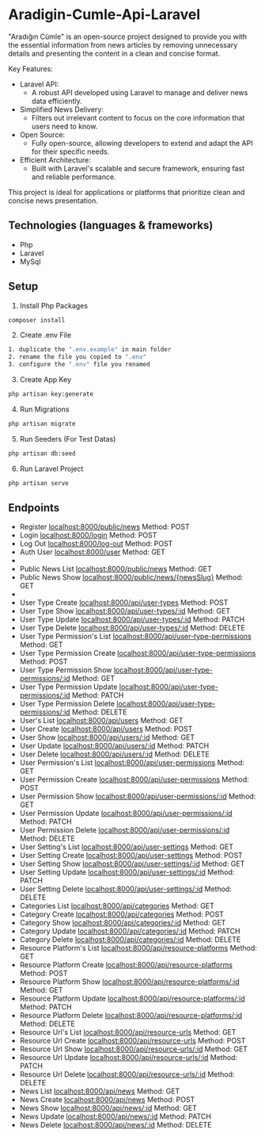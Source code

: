 # Aradigin-Cumle-Api-Laravel

"Aradığın Cümle" is an open-source project designed to provide you with the essential information from news articles by removing unnecessary details and presenting the content in a clean and concise format.

Key Features:

- Laravel API:
    - A robust API developed using Laravel to manage and deliver news data efficiently.
- Simplified News Delivery:
    - Filters out irrelevant content to focus on the core information that users need to know.
- Open Source:
    - Fully open-source, allowing developers to extend and adapt the API for their specific needs.
- Efficient Architecture:
    - Built with Laravel's scalable and secure framework, ensuring fast and reliable performance.
  
This project is ideal for applications or platforms that prioritize clean and concise news presentation.


## Technologies (languages & frameworks)

- Php
- Laravel
- MySql

## Setup

1. Install Php Packages
```sh
composer install
```
2. Create .env File
```sh
1. duplicate the ".env.example" in main folder
2. rename the file you copied to ".env"
3. configure the ".env" file you renamed
```
3. Create App Key
```sh
php artisan key:generate
```
4. Run Migrations
```sh
php artisan migrate
```
5. Run Seeders (For Test Datas)
```sh
php artisan db:seed
```
6. Run Laravel Project
```sh
php artisan serve
```

## Endpoints

- Register [localhost:8000/public/news](http://localhost:8000/public/news) Method: POST
- Login [localhost:8000/login](http://localhost:8000/login) Method: POST
- Log Out [localhost:8000/log-out](http://localhost:8000/log-out) Method: POST
- Auth User [localhost:8000/user](http://localhost:8000/user) Method: GET
- 
- Public News List [localhost:8000/public/news](http://localhost:8000/public/news) Method: GET
- Public News Show [localhost:8000/public/news/{newsSlug}](http://localhost:8000/public/news/{newsSlug}) Method: GET
- 
- User Type Create [localhost:8000/api/user-types](http://localhost:8000/api/user-types) Method: POST
- User Type Show [localhost:8000/api/user-types/:id](http://localhost:8000/api/user-types/:id) Method: GET
- User Type Update [localhost:8000/api/user-types/:id](http://localhost:8000/api/user-types/:id) Method: PATCH
- User Type Delete [localhost:8000/api/user-types/:id](http://localhost:8000/api/user-types/:id) Method: DELETE
- User Type Permission's List [localhost:8000/api/user-type-permissions](http://localhost:8000/api/user-type-permissions) Method: GET
- User Type Permission Create [localhost:8000/api/user-type-permissions](http://localhost:8000/api/user-type-permissions) Method: POST
- User Type Permission Show [localhost:8000/api/user-type-permissions/:id](http://localhost:8000/api/user-type-permissions/:id) Method: GET
- User Type Permission Update [localhost:8000/api/user-type-permissions/:id](http://localhost:8000/api/user-type-permissions/:id) Method: PATCH
- User Type Permission Delete [localhost:8000/api/user-type-permissions/:id](http://localhost:8000/api/user-type-permissions/:id) Method: DELETE
- User's List [localhost:8000/api/users](http://localhost:8000/api/users) Method: GET
- User Create [localhost:8000/api/users](http://localhost:8000/api/users) Method: POST
- User Show [localhost:8000/api/users/:id](http://localhost:8000/api/users/:id) Method: GET
- User Update [localhost:8000/api/users/:id](http://localhost:8000/api/users/:id) Method: PATCH
- User Delete [localhost:8000/api/users/:id](http://localhost:8000/api/users/:id) Method: DELETE
- User Permission's List [localhost:8000/api/user-permissions](http://localhost:8000/api/user-permissions) Method: GET
- User Permission Create [localhost:8000/api/user-permissions](http://localhost:8000/api/user-permissions) Method: POST
- User Permission Show [localhost:8000/api/user-permissions/:id](http://localhost:8000/api/user-permissions/:id) Method: GET
- User Permission Update [localhost:8000/api/user-permissions/:id](http://localhost:8000/api/user-permissions/:id) Method: PATCH
- User Permission Delete [localhost:8000/api/user-permissions/:id](http://localhost:8000/api/user-permissions/:id) Method: DELETE
- User Setting's List [localhost:8000/api/user-settings](http://localhost:8000/api/user-settings) Method: GET
- User Setting Create [localhost:8000/api/user-settings](http://localhost:8000/api/user-settings) Method: POST
- User Setting Show [localhost:8000/api/user-settings/:id](http://localhost:8000/api/user-settings/:id) Method: GET
- User Setting Update [localhost:8000/api/user-settings/:id](http://localhost:8000/api/user-settings/:id) Method: PATCH
- User Setting Delete [localhost:8000/api/user-settings/:id](http://localhost:8000/api/user-settings/:id) Method: DELETE
- Categories List [localhost:8000/api/categories](http://localhost:8000/api/categories) Method: GET
- Category Create [localhost:8000/api/categories](http://localhost:8000/api/categories) Method: POST
- Category Show [localhost:8000/api/categories/:id](http://localhost:8000/api/categories/:id) Method: GET
- Category Update [localhost:8000/api/categories/:id](http://localhost:8000/api/categories/:id) Method: PATCH
- Category Delete [localhost:8000/api/categories/:id](http://localhost:8000/api/categories/:id) Method: DELETE
- Resource Platform's List [localhost:8000/api/resource-platforms](http://localhost:8000/api/resource-platforms) Method: GET
- Resource Platform Create [localhost:8000/api/resource-platforms](http://localhost:8000/api/resource-platforms) Method: POST
- Resource Platform Show [localhost:8000/api/resource-platforms/:id](http://localhost:8000/api/resource-platforms/:id) Method: GET
- Resource Platform Update [localhost:8000/api/resource-platforms/:id](http://localhost:8000/api/resource-platforms/:id) Method: PATCH
- Resource Platform Delete [localhost:8000/api/resource-platforms/:id](http://localhost:8000/api/resource-platforms/:id) Method: DELETE
- Resource Url's List [localhost:8000/api/resource-urls](http://localhost:8000/api/resource-urls) Method: GET
- Resource Url Create [localhost:8000/api/resource-urls](http://localhost:8000/api/resource-urls) Method: POST
- Resource Url Show [localhost:8000/api/resource-urls/:id](http://localhost:8000/api/resource-urls/:id) Method: GET
- Resource Url Update [localhost:8000/api/resource-urls/:id](http://localhost:8000/api/resource-urls/:id) Method: PATCH
- Resource Url Delete [localhost:8000/api/resource-urls/:id](http://localhost:8000/api/resource-urls/:id) Method: DELETE
- News List [localhost:8000/api/news](http://localhost:8000/api/news) Method: GET
- News Create [localhost:8000/api/news](http://localhost:8000/api/news) Method: POST
- News Show [localhost:8000/api/news/:id](http://localhost:8000/api/news/:id) Method: GET
- News Update [localhost:8000/api/news/:id](http://localhost:8000/api/news/:id) Method: PATCH
- News Delete [localhost:8000/api/news/:id](http://localhost:8000/api/news/:id) Method: DELETE
